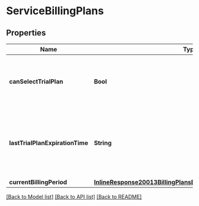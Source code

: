 # ServiceBillingPlans

## Properties
Name | Type | Description | Notes
------------ | ------------- | ------------- | -------------
**canSelectTrialPlan** | **Bool** | Can customer select trial plan for that service (if it exists)? | [optional] 
**lastTrialPlanExpirationTime** | **String** | Expiration time of the last selected trial plan. Will be null if trial plan was not used. | [optional] 
**currentBillingPeriod** | [**InlineResponse20013BillingPlansBuildServiceCurrentBillingPeriod**](InlineResponse20013BillingPlansBuildServiceCurrentBillingPeriod.md) |  | [optional] 

[[Back to Model list]](../README.md#documentation-for-models) [[Back to API list]](../README.md#documentation-for-api-endpoints) [[Back to README]](../README.md)


